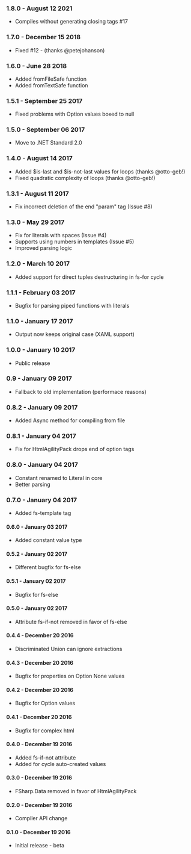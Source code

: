 ### 1.8.0 - August 12 2021
* Compiles without generating closing tags #17

### 1.7.0 - December 15 2018
* Fixed #12 - (thanks @petejohanson)

### 1.6.0 - June 28 2018
* Added fromFileSafe function
* Added fromTextSafe function

### 1.5.1 - September 25 2017
* Fixed problems with Option values boxed to null

### 1.5.0 - September 06 2017
* Move to .NET Standard 2.0

### 1.4.0 - August 14 2017
* Added $is-last and $is-not-last values for loops (thanks @otto-geb!)
* Fixed quadratic complexity of loops (thanks @otto-geb!)

### 1.3.1 - August 11 2017
* Fix incorrect deletion of the end "param" tag (Issue #8)

### 1.3.0 - May 29 2017
* Fix for literals with spaces (Issue #4)
* Supports using numbers in templates (Issue #5)
* Improved parsing logic

### 1.2.0 - March 10 2017
* Added support for direct tuples destructuring in fs-for cycle
 
### 1.1.1 - February 03 2017
* Bugfix for parsing piped functions with literals

### 1.1.0 - January 17 2017
* Output now keeps original case (XAML support)

### 1.0.0 - January 10 2017
* Public release

### 0.9 - January 09 2017
* Fallback to old implementation (performace reasons)

### 0.8.2 - January 09 2017
* Added Async method for compiling from file

### 0.8.1 - January 04 2017
* Fix for HtmlAgilityPack drops end of option tags

### 0.8.0 - January 04 2017
* Constant renamed to Literal in core
* Better parsing

### 0.7.0 - January 04 2017
* Added fs-template tag

#### 0.6.0 - January 03 2017
* Added constant value type

#### 0.5.2 - January 02 2017
* Different bugfix for fs-else

#### 0.5.1 - January 02 2017
* Bugfix for fs-else

#### 0.5.0 - January 02 2017
* Attribute fs-if-not removed in favor of fs-else

#### 0.4.4 - December 20 2016
* Discriminated Union can ignore extractions

#### 0.4.3 - December 20 2016
* Bugfix for properties on Option None values

#### 0.4.2 - December 20 2016
* Bugfix for Option values

#### 0.4.1 - December 20 2016
* Bugfix for complex html
 
#### 0.4.0 - December 19 2016
* Added fs-if-not attribute
* Added for cycle auto-created values
 
#### 0.3.0 - December 19 2016
* FSharp.Data removed in favor of HtmlAgilityPack

#### 0.2.0 - December 19 2016
* Compiler API change

#### 0.1.0 - December 19 2016
* Initial release - beta
